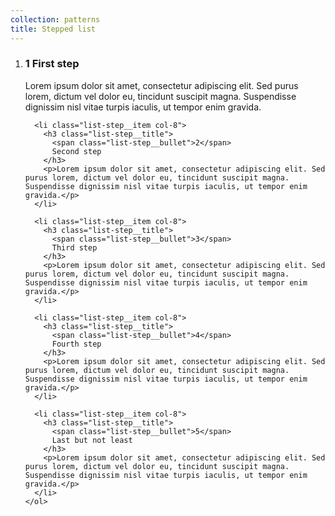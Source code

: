 ```yaml
---
collection: patterns
title: Stepped list
---
```


<div class="row">
    <ol class="list-step">
      <li class="list-step__item col-8">
        <h3 class="list-step__title">
          <span class="list-step__bullet">1</span>
          First step
        </h3>
        <p>Lorem ipsum dolor sit amet, consectetur adipiscing elit. Sed purus lorem, dictum vel dolor eu, tincidunt suscipit magna. Suspendisse dignissim nisl vitae turpis iaculis, ut tempor enim gravida.</p>
      </li>

      <li class="list-step__item col-8">
        <h3 class="list-step__title">
          <span class="list-step__bullet">2</span>
          Second step
        </h3>
        <p>Lorem ipsum dolor sit amet, consectetur adipiscing elit. Sed purus lorem, dictum vel dolor eu, tincidunt suscipit magna. Suspendisse dignissim nisl vitae turpis iaculis, ut tempor enim gravida.</p>
      </li>

      <li class="list-step__item col-8">
        <h3 class="list-step__title">
          <span class="list-step__bullet">3</span>
          Third step
        </h3>
        <p>Lorem ipsum dolor sit amet, consectetur adipiscing elit. Sed purus lorem, dictum vel dolor eu, tincidunt suscipit magna. Suspendisse dignissim nisl vitae turpis iaculis, ut tempor enim gravida.</p>
      </li>

      <li class="list-step__item col-8">
        <h3 class="list-step__title">
          <span class="list-step__bullet">4</span>
          Fourth step
        </h3>
        <p>Lorem ipsum dolor sit amet, consectetur adipiscing elit. Sed purus lorem, dictum vel dolor eu, tincidunt suscipit magna. Suspendisse dignissim nisl vitae turpis iaculis, ut tempor enim gravida.</p>
      </li>

      <li class="list-step__item col-8">
        <h3 class="list-step__title">
          <span class="list-step__bullet">5</span>
          Last but not least
        </h3>
        <p>Lorem ipsum dolor sit amet, consectetur adipiscing elit. Sed purus lorem, dictum vel dolor eu, tincidunt suscipit magna. Suspendisse dignissim nisl vitae turpis iaculis, ut tempor enim gravida.</p>
      </li>
    </ol>
</div>
